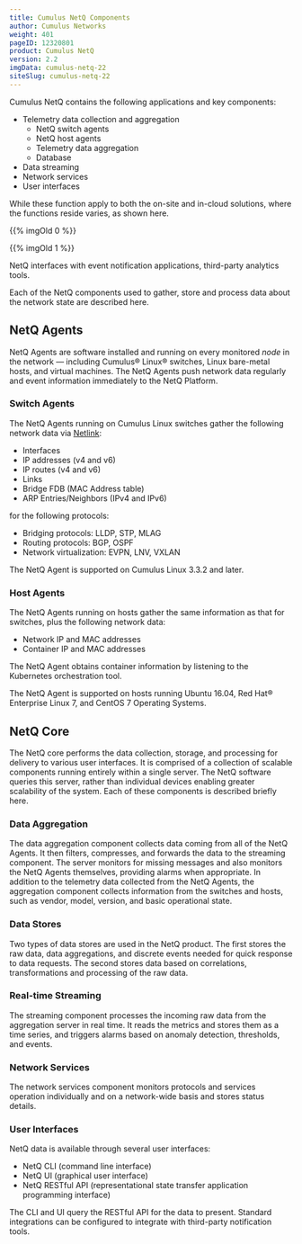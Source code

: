 ```yaml
---
title: Cumulus NetQ Components
author: Cumulus Networks
weight: 401
pageID: 12320801
product: Cumulus NetQ
version: 2.2
imgData: cumulus-netq-22
siteSlug: cumulus-netq-22
---
```


Cumulus NetQ contains the following applications and key components:

  - Telemetry data collection and aggregation
      - NetQ switch agents
      - NetQ host agents
      - Telemetry data aggregation
      - Database
  - Data streaming
  - Network services
  - User interfaces

While these function apply to both the on-site and in-cloud solutions, where
the functions reside varies, as shown here.

{{% imgOld 0 %}}

{{% imgOld 1 %}}

NetQ interfaces with event notification applications, third-party
analytics tools.

Each of the NetQ components used to gather, store and process data about
the network state are described here.

## NetQ Agents

NetQ Agents are software installed and running on every monitored *node*
in the network — including Cumulus® Linux® switches, Linux bare-metal
hosts, and virtual machines. The NetQ Agents push network data regularly
and event information immediately to the NetQ Platform.

### Switch Agents

The NetQ Agents running on Cumulus Linux switches gather the following
network data via [Netlink](https://tools.ietf.org/html/rfc3549):

  - Interfaces
  - IP addresses (v4 and v6)
  - IP routes (v4 and v6)
  - Links
  - Bridge FDB (MAC Address table)
  - ARP Entries/Neighbors (IPv4 and IPv6)

for the following protocols:

  - Bridging protocols: LLDP, STP, MLAG
  - Routing protocols: BGP, OSPF
  - Network virtualization: EVPN, LNV, VXLAN

The NetQ Agent is supported on Cumulus Linux 3.3.2 and later.

### Host Agents

The NetQ Agents running on hosts gather the same information as that for
switches, plus the following network data:

  - Network IP and MAC addresses
  - Container IP and MAC addresses

The NetQ Agent obtains container
information by listening to the Kubernetes orchestration tool.

The NetQ Agent is supported on hosts running Ubuntu 16.04, Red Hat®
Enterprise Linux 7, and CentOS 7 Operating Systems.

## NetQ Core

The NetQ core performs the data collection, storage, and processing
for delivery to various user interfaces. It is comprised of a collection
of scalable components running entirely within a single server. The NetQ
software queries this server, rather than individual devices enabling
greater scalability of the system. Each of these components is described
briefly here.

### Data Aggregation

The data aggregation component collects data coming from all of the NetQ
Agents. It then filters, compresses, and forwards the data to the
streaming component. The server monitors for missing messages and also
monitors the NetQ Agents themselves, providing alarms when appropriate.
In addition to the telemetry data collected from the NetQ Agents, the
aggregation component collects information from the switches and hosts,
such as vendor, model, version, and basic operational state.

### Data Stores

Two types of data stores are used in the NetQ product. The first stores
the raw data, data aggregations, and discrete events needed for quick
response to data requests. The second stores data based on correlations,
transformations and processing of the raw data.

### Real-time Streaming

The streaming component processes the incoming raw data from the
aggregation server in real time. It reads the metrics and stores them as
a time series, and triggers alarms based on anomaly detection,
thresholds, and events.

### Network Services

The network services component monitors protocols and services operation
individually and on a network-wide basis and stores status details.

### User Interfaces

NetQ data is available through several
user interfaces:

  - NetQ CLI (command line interface)
  - NetQ UI (graphical user interface)
  - NetQ RESTful API (representational state transfer application programming interface)

The CLI and UI query the RESTful API for
the data to present. Standard integrations can be configured to
integrate with third-party notification tools.
